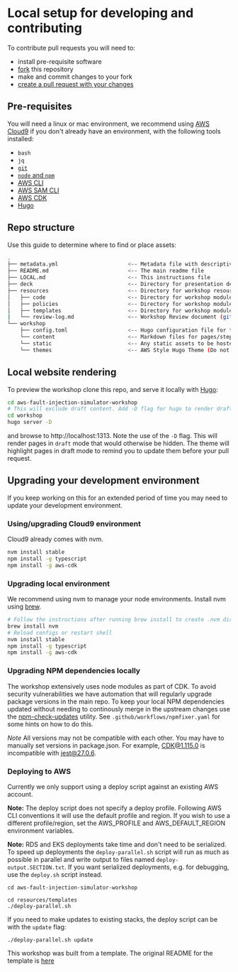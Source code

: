 # Local setup for developing and contributing

To contribute pull requests you will need to:

* install pre-requisite software
* [fork](https://docs.github.com/en/get-started/quickstart/fork-a-repo) this repository
* make and commit changes to your fork
* [create a pull request with your changes](https://docs.github.com/en/github/collaborating-with-pull-requests/proposing-changes-to-your-work-with-pull-requests/creating-a-pull-request-from-a-fork)

## Pre-requisites

You will need a linux or mac environment, we recommend using [AWS Cloud9](https://aws.amazon.com/cloud9/) if you don't already have an environment, with the following tools installed:

* `bash` 
* `jq`
* [`git`](https://git-scm.com/downloads)
* [`node` and `npm`](https://docs.npmjs.com/downloading-and-installing-node-js-and-npm)
* [AWS CLI](https://docs.aws.amazon.com/cli/latest/userguide/cli-chap-install.html)
* [AWS SAM CLI](https://docs.aws.amazon.com/serverless-application-model/latest/developerguide/serverless-sam-cli-install.html)
* [AWS CDK](https://docs.aws.amazon.com/cdk/latest/guide/getting_started.html#getting_started_install)
* [Hugo](https://gohugo.io/getting-started/installing/)

## Repo structure

Use this guide to determine where to find or place assets:

```bash
.
├── metadata.yml                      <-- Metadata file with descriptive information about the workshop
├── README.md                         <-- The main readme file
├── LOCAL.md                          <-- This instructions file
├── deck                              <-- Directory for presentation deck(s) 
├── resources                         <-- Directory for workshop resources 
│   ├── code                          <-- Directory for workshop modules code
│   ├── policies                      <-- Directory for workshop modules IAM Roles and Policies
│   ├── templates                     <-- Directory for workshop modules CloudFormation templates
|   └── review-log.md                 <-- Workshop Review document (git friendly version)
└── workshop                          
    ├── config.toml                   <-- Hugo configuration file for the workshop website
    └── content                       <-- Markdown files for pages/steps in workshop
    └── static                        <-- Any static assets to be hosted alongside the workshop (ie. images, scripts, documents, etc)
    └── themes                        <-- AWS Style Hugo Theme (Do not edit!)
```

## Local website rendering

To preview the workshop clone this repo, and serve it locally with [Hugo](https://gohugo.io/):

```bash
cd aws-fault-injection-simulator-workshop
# This will exclude draft content. Add -D flag for hugo to render draft content
cd workshop
hugo server -D
```

and browse to http://localhost:1313. Note the use of the `-D` flag. This will render pages in `draft` mode that would otherwise be hidden. The theme will highlight pages in draft mode to remind you to update them before your pull request.

## Upgrading your development environment

If you keep working on this for an extended period of time you may need to update your development environment.

### Using/upgrading Cloud9 environment

Cloud9 already comes with nvm. 

```bash
nvm install stable
npm install -g typescript
npm install -g aws-cdk
```

### Upgrading local environment

We recommend using nvm to manage your node environments. Install nvm using [brew](https://brew.sh/).

```bash
# Follow the instructions after running brew install to create .nvm dir and add PATH variables
brew install nvm 
# Reload configs or restart shell
nvm install stable
npm install -g typescript
npm install -g aws-cdk
```

### Upgrading NPM dependencies locally

The workshop extensively uses node modules as part of CDK. To avoid security vulnerabilities we have automation that will regularly upgrade package versions in the main repo. To keep your local NPM dependencies updated without needing to continously merge in the upstream changes use the [npm-check-updates](https://www.npmjs.com/package/npm-check-updates) utility. See `.github/workflows/npmfixer.yaml` for some hints on how to do this.

*Note* All versions may not be compatible with each other. You may have to manually set versions in package.json. For example, CDK@1.115.0 is incompatible with jest@27.0.6.

### Deploying to AWS

Currently we only support using a deploy script against an existing AWS account. 

**Note:** The deploy script does not specify a deploy profile. Following AWS CLI conventions it will use the default profile and region. If you wish to use a different profile/region, set the AWS_PROFILE and AWS_DEFAULT_REGION environment variables.

**Note:** RDS and EKS deployments take time and don't need to be serialized. To speed up deployments the `deploy-parallel.sh` script will run as much as possible in parallel and write output to files named `deploy-output.SECTION.txt`. If you want serialized deployments, e.g. for debugging, use the `deploy.sh` script instead.

```
cd aws-fault-injection-simulator-workshop

cd resources/templates
./deploy-parallel.sh
```

If you need to make updates to existing stacks, the deploy script can be with the `update` flag:

```
./deploy-parallel.sh update
```

This workshop was built from a template. The original README for the template is [here](README-template.md)

